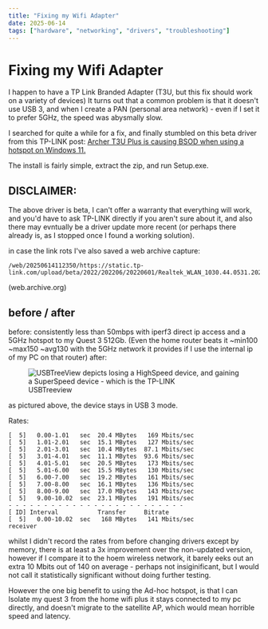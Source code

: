 ```yaml
---
title: "Fixing my Wifi Adapter"
date: 2025-06-14
tags: ["hardware", "networking", "drivers", "troubleshooting"]
---
```


# Fixing my Wifi Adapter
I happen to have a TP Link Branded Adapter (T3U, but this fix should work on a variety of devices)
It turns out that a common problem is that it doesn't use USB 3, and when I create a PAN (personal area network) - even if I set it to prefer 5GHz, the speed was abysmally slow.

I searched for quite a while for a fix, and finally stumbled on this beta driver from this TP-LINK post: <a href="https://community.tp-link.com/en/home/forum/topic/653702">Archer T3U Plus is causing BSOD when using a hotspot on Windows 11.</a>

The install is fairly simple, extract the zip, and run Setup.exe.

## DISCLAIMER:
The above driver is beta, I can't offer a warranty that everything will work, and you'd have to ask TP-LINK directly if you aren't sure about it, and also there may evntually be a driver update more recent (or perhaps there already is, as I stopped once I found a working solution).

in case the link rots I've also saved a web archive capture:
```
/web/20250614112350/https://static.tp-link.com/upload/beta/2022/202206/20220601/Realtek_WLAN_1030.44.0531.2021_Win20H1_RS1_Archive3_DUA_0530_U2U3.zip
```
(web.archive.org)

## before / after
before: consistently less than 50mbps with iperf3 direct ip access and a 5GHz hotspot to my Quest 3 512Gb. (Even the home router beats it ~min100 ~max150 ~avg130 with the 5GHz network it provides if I use the internal ip of my PC on that router)
after: 
<div class="text-center">
  <figure class="figure">
    <img src="../../usbtreeview_wifi_adapter.png" alt="USBTreeView depicts losing a HighSpeed device, and gaining a SuperSpeed device - which is the TP-LINK" style="max-height:400px;"/>
    <figcaption class="figure-caption" style="margin-bottom: 1em;">USBTreeview</figcaption>
  </figure> 
</div>
as pictured above, the device stays in USB 3 mode.

Rates:
```
[  5]   0.00-1.01   sec  20.4 MBytes   169 Mbits/sec
[  5]   1.01-2.01   sec  15.1 MBytes   127 Mbits/sec
[  5]   2.01-3.01   sec  10.4 MBytes  87.1 Mbits/sec
[  5]   3.01-4.01   sec  11.1 MBytes  93.6 Mbits/sec
[  5]   4.01-5.01   sec  20.5 MBytes   173 Mbits/sec
[  5]   5.01-6.00   sec  15.5 MBytes   130 Mbits/sec
[  5]   6.00-7.00   sec  19.2 MBytes   161 Mbits/sec
[  5]   7.00-8.00   sec  16.1 MBytes   136 Mbits/sec
[  5]   8.00-9.00   sec  17.0 MBytes   143 Mbits/sec
[  5]   9.00-10.02  sec  23.1 MBytes   191 Mbits/sec
- - - - - - - - - - - - - - - - - - - - - - - - -
[ ID] Interval           Transfer     Bitrate
[  5]   0.00-10.02  sec   168 MBytes   141 Mbits/sec                  receiver
```
whilst I didn't record the rates from before changing drivers except by memory, there is at least a 3x improvement over the non-updated version, however if I compare it to the hoem wireless network, it barely eeks out an extra 10 Mbits out of 140 on average - perhaps not insiginificant, but I would not call it statistically significant without doing further testing.

However the one big benefit to using the Ad-hoc hotspot, is that I can Isolate my quest 3 from the home wifi plus it stays connected to my pc directly, and doesn't migrate to the satellite AP, which would mean horrible speed and latency.
